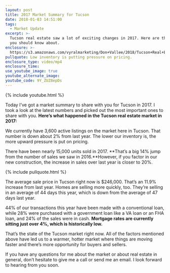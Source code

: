 ```yaml
---
layout: post
title: 2017 Market Summary for Tucson
date: 2018-01-03 14:51:00
tags:
  - Market Update
excerpt: >-
  Tucson real estate saw a lot of exciting changes in 2017. Here are the ones
  you should know about.
enclosure: >-
  https://s3.amazonaws.com/vyralmarketing/Don+Vallee/2018/Tucson+Real+Estate+Agent-+2017+Market+Recap.mp4
pullquote: Low inventory is putting pressure on pricing.
enclosure_type: video/mp4
enclosure_time:
use_youtube_image: true
youtube_alternate_image:
youtube_code: 9Y_ZUZ8epDs
---
```



{% include youtube.html %}

Today I’ve got a market summary to share with you for Tucson in 2017. I took a look at the latest numbers and picked out the most important ones to share with you. **Here’s what happened in the Tucson real estate market in 2017:**

We currently have 3,600 active listings on the market here in Tucson. That number is down about 2% from last year. The lower our inventory is, the more upward pressure is put on pricing.&nbsp;

There have been nearly 15,000 units sold in 2017. **That’s a big 14% jump from the number of sales we saw in 2016.**However, if you factor in our new construction, the increase in sales over last year is closer to 20%.

{% include pullquote.html %}

The average sale price in Tucson right now is $246,000. That’s an 11.9% increase from last year. Homes are selling more quickly, too. They’re selling in an average of 44 days this year, which is down from the average of 47 days last year.&nbsp;

44% of our transactions this year have been made with a conventional loan, while 28% were purchased with a government loan like a VA loan or an FHA loan, and 24% of the sales were in cash. **Mortgage rates are currently sitting just over 4%, which is historically low.**

That’s the state of the Tucson market right now. All of the factors mentioned above have led us to a warmer, hotter market where things are moving faster and there’s more opportunity for buyers and sellers.

If you have any questions for me about the market or about real estate in general, don’t hesitate to give me a call or send me an email. I look forward to hearing from you soon.